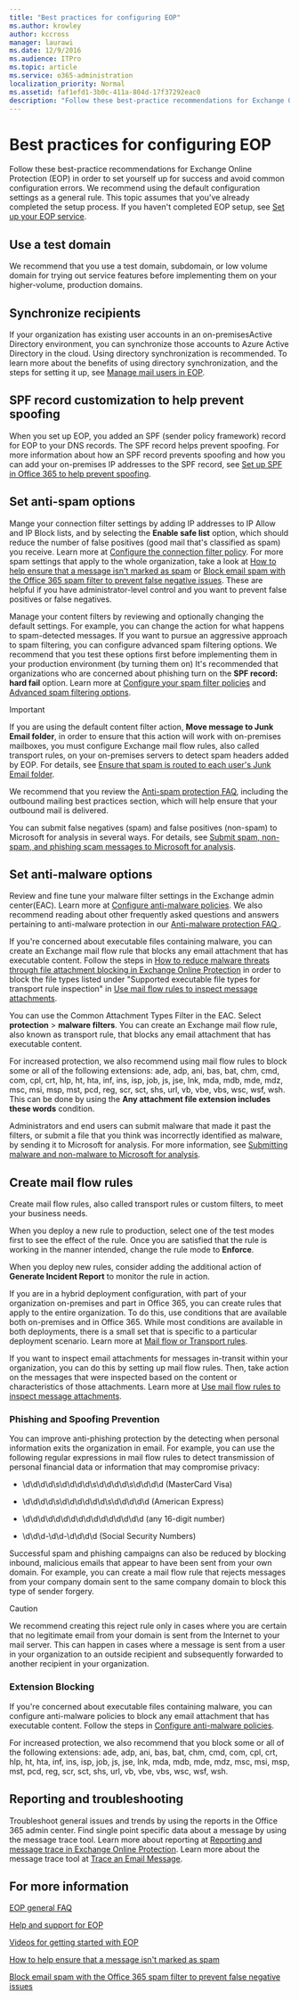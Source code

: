 ```yaml
---
title: "Best practices for configuring EOP"
ms.author: krowley
author: kccross
manager: laurawi
ms.date: 12/9/2016
ms.audience: ITPro
ms.topic: article
ms.service: o365-administration
localization_priority: Normal
ms.assetid: faf1efd1-3b0c-411a-804d-17f37292eac0
description: "Follow these best-practice recommendations for Exchange Online Protection (EOP) in order to set yourself up for success and avoid common configuration errors."
---
```


# Best practices for configuring EOP
  
Follow these best-practice recommendations for Exchange Online Protection (EOP) in order to set yourself up for success and avoid common configuration errors. We recommend using the default configuration settings as a general rule. This topic assumes that you've already completed the setup process. If you haven't completed EOP setup, see [Set up your EOP service](set-up-your-eop-service.md).
  
## Use a test domain
<a name="sectionSection0"> </a>

We recommend that you use a test domain, subdomain, or low volume domain for trying out service features before implementing them on your higher-volume, production domains.
  
## Synchronize recipients
<a name="sectionSection1"> </a>

If your organization has existing user accounts in an on-premisesActive Directory environment, you can synchronize those accounts to Azure Active Directory in the cloud. Using directory synchronization is recommended. To learn more about the benefits of using directory synchronization, and the steps for setting it up, see [Manage mail users in EOP](manage-mail-users-in-eop.md).
  
## SPF record customization to help prevent spoofing
<a name="sectionSection2"> </a>

When you set up EOP, you added an SPF (sender policy framework) record for EOP to your DNS records. The SPF record helps prevent spoofing. For more information about how an SPF record prevents spoofing and how you can add your on-premises IP addresses to the SPF record, see [Set up SPF in Office 365 to help prevent spoofing](../set-up-spf-in-office-365-to-help-prevent-spoofing.md). 
  
## Set anti-spam options
<a name="sectionSection3"> </a>

 Mange your connection filter settings by adding IP addresses to IP Allow and IP Block lists, and by selecting the **Enable safe list** option, which should reduce the number of false positives (good mail that's classified as spam) you receive. Learn more at [Configure the connection filter policy](../configure-the-connection-filter-policy.md). For more spam settings that apply to the whole organization, take a look at [How to help ensure that a message isn't marked as spam](https://go.microsoft.com/fwlink/p/?LinkId=534224) or [Block email spam with the Office 365 spam filter to prevent false negative issues](https://go.microsoft.com/fwlink/p/?LinkId=534225). These are helpful if you have administrator-level control and you want to prevent false positives or false negatives.
  
Manage your content filters by reviewing and optionally changing the default settings. For example, you can change the action for what happens to spam-detected messages. If you want to pursue an aggressive approach to spam filtering, you can configure advanced spam filtering  options. We recommend that you test these options first before implementing them in your production environment (by turning them on) It's recommended that organizations who are concerned about phishing turn on the **SPF record: hard fail** option. Learn more at [Configure your spam filter policies](../configure-your-spam-filter-policies.md) and [Advanced spam filtering  options](../advanced-spam-filtering-asf-options.md).
  
> [!IMPORTANT]
> If you are using the default content filter action, **Move message to Junk Email folder**, in order to ensure that this action will work with on-premises mailboxes, you must configure Exchange mail flow rules, also called transport rules, on your on-premises servers to detect spam headers added by EOP. For details, see [Ensure that spam is routed to each user's Junk Email folder](../ensure-that-spam-is-routed-to-each-user-s-junk-email-folder.md). 
  
We recommend that you review the [Anti-spam protection FAQ](../anti-spam-protection-faq.md), including the outbound mailing best practices section, which will help ensure that your outbound mail is delivered.
  
You can submit false negatives (spam) and false positives (non-spam) to Microsoft for analysis in several ways. For details, see [Submit spam, non-spam, and phishing scam messages to Microsoft for analysis](../submit-spam-non-spam-and-phishing-scam-messages-to-microsoft-for-analysis.md).
  
## Set anti-malware options
<a name="sectionSection4"> </a>

Review and fine tune your malware filter settings in the Exchange admin center(EAC). Learn more at [Configure anti-malware policies](../configure-anti-malware-policies.md). We also recommend reading about other frequently asked questions and answers pertaining to anti-malware protection in our [Anti-malware protection FAQ ](../anti-malware-protection-faq-eop.md).
  
If you're concerned about executable files containing malware, you can create an Exchange mail flow rule that blocks any email attachment that has executable content. Follow the steps in [How to reduce malware threats through file attachment blocking in Exchange Online Protection](https://support.microsoft.com/kb/2959596) in order to block the file types listed under "Supported executable file types for transport rule inspection" in [Use mail flow rules to inspect message attachments](http://technet.microsoft.com/library/874d1c78-a8ec-4938-b388-d3208c2fa971.aspx).
  
You can use the Common Attachment Types Filter in the EAC. Select **protection** \> **malware filters**. You can create an Exchange mail flow rule, also known as transport rule, that blocks any email attachment that has executable content. 
  
For increased protection, we also recommend using mail flow rules to block some or all of the following extensions: ade, adp, ani, bas, bat, chm, cmd, com, cpl, crt, hlp, ht, hta, inf, ins, isp, job, js, jse, lnk, mda, mdb, mde, mdz, msc, msi, msp, mst, pcd, reg, scr, sct, shs, url, vb, vbe, vbs, wsc, wsf, wsh. This can be done by using the **Any attachment file extension includes these words** condition. 
  
Administrators and end users can submit malware that made it past the filters, or submit a file that you think was incorrectly identified as malware, by sending it to Microsoft for analysis. For more information, see [Submitting malware and non-malware to Microsoft for analysis](../submitting-malware-and-non-malware-to-microsoft-for-analysis.md).
  
## Create mail flow rules
<a name="sectionSection5"> </a>

Create mail flow rules, also called transport rules or custom filters, to meet your business needs.
  
When you deploy a new rule to production, select one of the test modes first to see the effect of the rule. Once you are satisfied that the rule is working in the manner intended, change the rule mode to **Enforce**.
  
When you deploy new rules, consider adding the additional action of **Generate Incident Report** to monitor the rule in action. 
  
If you are in a hybrid deployment configuration, with part of your organization on-premises and part in Office 365, you can create rules that apply to the entire organization. To do this, use conditions that are available both on-premises and in Office 365. While most conditions are available in both deployments, there is a small set that is specific to a particular deployment scenario. Learn more at [Mail flow or Transport rules](http://technet.microsoft.com/library/743bd525-0ca2-426d-b76c-b4a052bc8886.aspx).
  
If you want to inspect email attachments for messages in-transit within your organization, you can do this by setting up mail flow rules. Then, take action on the messages that were inspected based on the content or characteristics of those attachments. Learn more at [Use mail flow rules to inspect message attachments](http://technet.microsoft.com/library/874d1c78-a8ec-4938-b388-d3208c2fa971.aspx).
  
### Phishing and Spoofing Prevention

You can improve anti-phishing protection by the detecting when personal information exits the organization in email. For example, you can use the following regular expressions in mail flow rules to detect transmission of personal financial data or information that may compromise privacy:
  
- \d\d\d\d\s\d\d\d\d\s\d\d\d\d\s\d\d\d\d (MasterCard Visa)
    
- \d\d\d\d\s\d\d\d\d\d\d\s\d\d\d\d\d (American Express)
    
- \d\d\d\d\d\d\d\d\d\d\d\d\d\d\d\d (any 16-digit number)
    
- \d\d\d\-\d\d\-\d\d\d\d (Social Security Numbers)
    
Successful spam and phishing campaigns can also be reduced by blocking inbound, malicious emails that appear to have been sent from your own domain. For example, you can create a mail flow rule that rejects messages from your company domain sent to the same company domain to block this type of sender forgery.
  
> [!CAUTION]
> We recommend creating this reject rule only in cases where you are certain that no legitimate email from your domain is sent from the Internet to your mail server. This can happen in cases where a message is sent from a user in your organization to an outside recipient and subsequently forwarded to another recipient in your organization. 
  
### Extension Blocking

If you're concerned about executable files containing malware, you can configure anti-malware policies to block any email attachment that has executable content. Follow the steps in [Configure anti-malware policies](../configure-anti-malware-policies.md).
  
For increased protection, we also recommend that you block some or all of the following extensions: ade, adp, ani, bas, bat, chm, cmd, com, cpl, crt, hlp, ht, hta, inf, ins, isp, job, js, jse, lnk, mda, mdb, mde, mdz, msc, msi, msp, mst, pcd, reg, scr, sct, shs, url, vb, vbe, vbs, wsc, wsf, wsh.
  
## Reporting and troubleshooting
<a name="sectionSection6"> </a>

Troubleshoot general issues and trends by using the reports in the Office 365 admin center. Find single point specific data about a message by using the message trace tool. Learn more about reporting at [Reporting and message trace in Exchange Online Protection](reporting-and-message-trace-in-exchange-online-protection.md). Learn more about the message trace tool at [Trace an Email Message](http://technet.microsoft.com/library/0c83cde6-5b09-4106-8587-c200cdc59094.aspx).
  
## For more information
<a name="sectionSection7"> </a>

[EOP general FAQ](eop-general-faq.md)
  
[Help and support for EOP](help-and-support-for-eop.md)
  
[Videos for getting started with EOP](videos-for-getting-started-with-eop.md)
  
[How to help ensure that a message isn't marked as spam](https://go.microsoft.com/fwlink/p/?LinkId=534224)
  
[Block email spam with the Office 365 spam filter to prevent false negative issues](https://go.microsoft.com/fwlink/p/?LinkId=534225)
  

